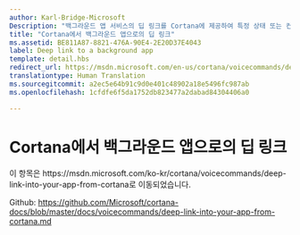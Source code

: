 ```yaml
---
author: Karl-Bridge-Microsoft
Description: "백그라운드 앱 서비스의 딥 링크를 Cortana에 제공하여 특정 상태 또는 컨텍스트에서 앱을 포그라운드로 시작합니다."
title: "Cortana에서 백그라운드 앱으로의 딥 링크"
ms.assetid: BE811A87-8821-476A-90E4-2E20D37E4043
label: Deep link to a background app
template: detail.hbs
redirect_url: https://msdn.microsoft.com/en-us/cortana/voicecommands/deep-link-into-your-app-from-cortana
translationtype: Human Translation
ms.sourcegitcommit: a2ec5e64b91c9d0e401c48902a18e5496fc987ab
ms.openlocfilehash: 1cfdfe6f5da1752db823477a2dabad84304406a0

---
```


# Cortana에서 백그라운드 앱으로의 딥 링크

이 항목은 https&#58;//msdn.microsoft.com/ko-kr/cortana/voicecommands/deep-link-into-your-app-from-cortana로 이동되었습니다.

Github: https://github.com/Microsoft/cortana-docs/blob/master/docs/voicecommands/deep-link-into-your-app-from-cortana.md



<!--HONumber=Aug16_HO3-->


